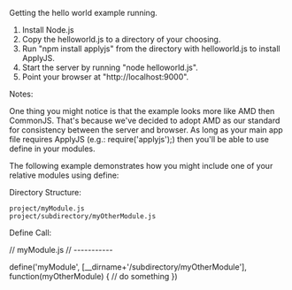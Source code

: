 Getting the hello world example running.

1. Install Node.js
2. Copy the helloworld.js to a directory of your choosing.
2. Run "npm install applyjs" from the directory with helloworld.js to install ApplyJS.
3. Start the server by running "node helloworld.js".
4. Point your browser at "http://localhost:9000".

Notes:

One thing you might notice is that the example looks more like AMD then CommonJS.
That's because we've decided to adopt AMD as our standard for consistency between the server and browser.
As long as your main app file requires ApplyJS (e.g.: require('applyjs');) then you'll be able to use define in your modules.

The following example demonstrates how you might include one of your relative modules using define:

Directory Structure:

    project/myModule.js
    project/subdirectory/myOtherModule.js

Define Call:

// myModule.js
// -----------

define('myModule', [__dirname+'/subdirectory/myOtherModule'], function(myOtherModule) {
    // do something
})
